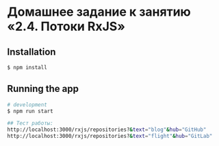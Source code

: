 # Домашнее задание к занятию «2.4. Потоки RxJS»

## Installation
```bash
$ npm install
```
## Running the app
```bash
# development
$ npm run start

## Тест работы:
http://localhost:3000/rxjs/repositories?&text="blog"&hub="GitHub"
http://localhost:3000/rxjs/repositories?&text="flight"&hub="GitLab"